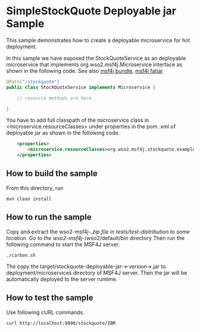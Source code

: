 # SimpleStockQuote Deployable jar Sample

This sample demonstrates how to create a deployable microservice for hot deployment.

In this sample we have exposed the StockQuoteService as an deployable microservice that implements
org.wso2.msf4j.Microservice interface as shown in the following code.
 See also [msf4j bundle](../bundle), [msf4j fatjar](../fatjar)

```java
@Path("/stockquote")
public class StockQuoteService implements Microservice {

    // resource methods are here..

}
```

You have to add full classpath of the microservice class in <microservice.resourceClasses> under properties in the pom
.xml of deployable jar as shown in the following code.

```xml
    <properties>
        <microservice.resourceClasses>org.wso2.msf4j.stockquote.example.StockQuoteService</microservice.resourceClasses>
    </properties>
```

## How to build the sample

From this directory, run

```
mvn clean install
```

## How to run the sample

Copy and extract the wso2-msf4j-*.zip file in tests/test-distribution to some location.
Go to the wso2-msf4j-*/wso2/default/bin directory
Then run the following command to start the MSF4J server.
```
./carbon.sh
```

The copy the target/stockquote-deployable-jar-<-version->.jar to deployment/microservices directory of MSF4J server.
Then the jar will be automatically deployed to the server runtime.

## How to test the sample

Use following cURL commands.
```
curl http://localhost:9090/stockquote/IBM
```